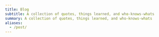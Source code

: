 ```yaml
---
title: Blog
subtitle: A collection of quotes, things learned, and who-knows-whats
summary: A collection of quotes, things learned, and who-knows-whats
aliases:
  - /post/
---
```

